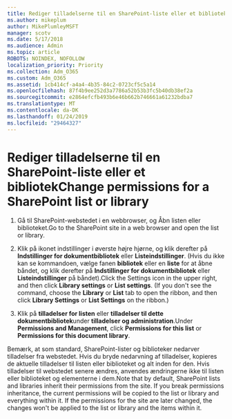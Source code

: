 ```yaml
---
title: Rediger tilladelserne til en SharePoint-liste eller et bibliotek
ms.author: mikeplum
author: MikePlumleyMSFT
manager: scotv
ms.date: 5/17/2018
ms.audience: Admin
ms.topic: article
ROBOTS: NOINDEX, NOFOLLOW
localization_priority: Priority
ms.collection: Adm_O365
ms.custom: Adm_O365
ms.assetid: 1cb414cf-a4a4-4b35-84c2-0723cf5c5a14
ms.openlocfilehash: 87f4b9ee252d3a7786a52b53b3fc5b40db38ef2a
ms.sourcegitcommit: e2864efcfb493b6e46b662b746661a61232bdba7
ms.translationtype: MT
ms.contentlocale: da-DK
ms.lasthandoff: 01/24/2019
ms.locfileid: "29464327"
---
```

# <a name="change-permissions-for-a-sharepoint-list-or-library"></a><span data-ttu-id="e7c2e-102">Rediger tilladelserne til en SharePoint-liste eller et bibliotek</span><span class="sxs-lookup"><span data-stu-id="e7c2e-102">Change permissions for a SharePoint list or library</span></span>

1. <span data-ttu-id="e7c2e-103">Gå til SharePoint-webstedet i en webbrowser, og Åbn listen eller biblioteket.</span><span class="sxs-lookup"><span data-stu-id="e7c2e-103">Go to the SharePoint site in a web browser and open the list or library.</span></span>
    
2. <span data-ttu-id="e7c2e-p101">Klik på ikonet indstillinger i øverste højre hjørne, og klik derefter på **Indstillinger for dokumentbibliotek** eller **Listeindstillinger**. (Hvis du ikke kan se kommandoen, vælge fanen **bibliotek** eller en **liste** for at åbne båndet, og klik derefter på **Indstillinger for dokumentbibliotek** eller **Listeindstillinger** på båndet).</span><span class="sxs-lookup"><span data-stu-id="e7c2e-p101">Click the Settings icon in the upper right, and then click **Library settings** or **List settings**. (If you don't see the command, choose the **Library** or **List** tab to open the ribbon, and then click **Library Settings** or **List Settings** on the ribbon.)</span></span> 
    
3. <span data-ttu-id="e7c2e-106">Klik på **tilladelser for listen** eller **tilladelser til dette dokumentbibliotek**under **tilladelser og administration**.</span><span class="sxs-lookup"><span data-stu-id="e7c2e-106">Under **Permissions and Management**, click **Permissions for this list** or **Permissions for this document library**.</span></span>
    
<span data-ttu-id="e7c2e-p102">Bemærk, at som standard, SharePoint-lister og biblioteker nedarver tilladelser fra webstedet. Hvis du bryde nedarvning af tilladelser, kopieres de aktuelle tilladelser til listen eller biblioteket og alt inden for den. Hvis tilladelser til webstedet senere ændres, anvendes ændringerne ikke til listen eller biblioteket og elementerne i dem.</span><span class="sxs-lookup"><span data-stu-id="e7c2e-p102">Note that by default, SharePoint lists and libraries inherit their permissions from the site. If you break permissions inheritance, the current permissions will be copied to the list or library and everything within it. If the permissions for the site are later changed, the changes won't be applied to the list or library and the items within it.</span></span>
  

